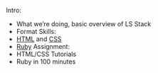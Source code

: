 Intro:
  - What we’re doing, basic overview of LS Stack
  - Format
Skills:
  - [HTML](https://github.com/girldevelopit/gdi-html-css/blob/master/class1.pdf) and [CSS](https://github.com/girldevelopit/gdi-html-css/blob/master/class2.pdf)
  - [Ruby](http://tryruby.org/levels/1/challenges/0)
Assignment:
  - HTML/CSS Tutorials
  - Ruby in 100 minutes
